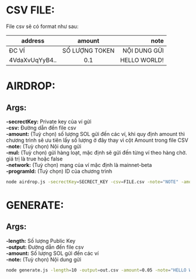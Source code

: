 # CSV FILE:
File csv sẽ có format như sau:

| address        | amount           | note         |
| -------------- |:----------------:| ------------:|
| ĐC VÍ          | SỐ LƯỢNG TOKEN   | NỘI DUNG GỬI |
| 4VdaXvUqYyB4.. | 0.1              | HELLO WORLD! |


# AIRDROP:
## Args:
**-secrectKey:** Private key của ví gửi<br/>
**-csv:** Đường dẫn đến file csv<br/>
**-amount:** (Tuỳ chọn) số lượng SOL gửi đến các ví, khi quy định amount thì chương trình sẽ ưu tiên lấy số lượng ở đây thay vì cột Amount trong file CSV<br/>
**-note:** (Tuỳ chọn) Nội dung gửi<br/>
**-mul:** (Tuỳ chọn) gửi hàng loạt, mặc định sẽ gửi đến từng ví theo hàng chờ. giá trị là true hoặc false<br/>
**-network:** (Tuỳ chọn) mạng của ví mặc định là mainnet-beta<br/>
**-programId:** (Tuỳ chọn) ID của chương trình<br/>

```bash
node airdrop.js -secrectKey=SECRECT_KEY -csv=FILE.csv -note="NOTE" -amount=0.1 -mul=true/false -programId=PROGRAM_ID -network=devnet
```

# GENERATE:
## Args:
**-length:** Số lượng Public Key<br/>
**-output:** Đường dẫn đến file csv<br/>
**-amount:** Số lượng SOL gửi đến các ví<br/>
**-note:** (Tuỳ chọn) Nội dung gửi<br/>

```bash
node generate.js -length=10 -output=out.csv -amount=0.05 -note="HELLO WORLD"
```